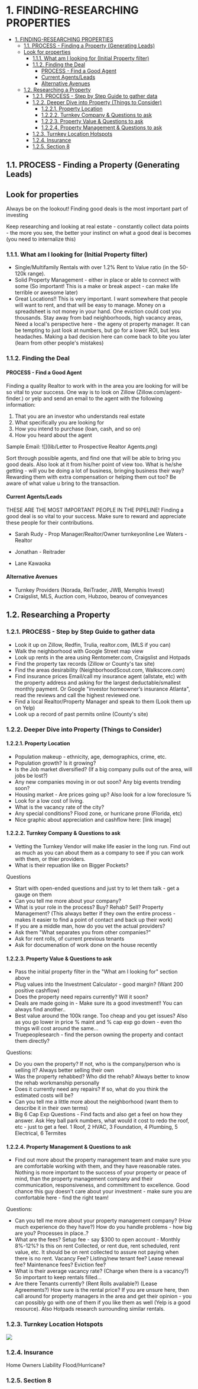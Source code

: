 # 1. FINDING-RESEARCHING PROPERTIES

<!-- TOC -->

- [1. FINDING-RESEARCHING PROPERTIES](#1-finding-researching-properties)
  - [1.1. PROCESS - Finding a Property (Generating Leads)](#11-process---finding-a-property-generating-leads)
  - [Look for properties](#look-for-properties)
    - [1.1.1. What am I looking for (Initial Property filter)](#111-what-am-i-looking-for-initial-property-filter)
    - [1.1.2. Finding the Deal](#112-finding-the-deal)
      - [PROCESS - Find a Good Agent](#process---find-a-good-agent)
      - [Current Agents/Leads](#current-agentsleads)
      - [Alternative Avenues](#alternative-avenues)
  - [1.2. Researching a Property](#12-researching-a-property)
    - [1.2.1. PROCESS - Step by Step Guide to gather data](#121-process---step-by-step-guide-to-gather-data)
    - [1.2.2. Deeper Dive into Property (Things to Consider)](#122-deeper-dive-into-property-things-to-consider)
      - [1.2.2.1. Property Location](#1221-property-location)
      - [1.2.2.2. Turnkey Company & Questions to ask](#1222-turnkey-company--questions-to-ask)
      - [1.2.2.3. Property Value & Questions to ask](#1223-property-value--questions-to-ask)
      - [1.2.2.4. Property Management & Questions to ask](#1224-property-management--questions-to-ask)
    - [1.2.3. Turnkey Location Hotspots](#123-turnkey-location-hotspots)
    - [1.2.4. Insurance](#124-insurance)
    - [1.2.5. Section 8](#125-section-8)

<!-- /TOC -->

## 1.1. PROCESS - Finding a Property (Generating Leads)

## Look for properties

Always be on the lookout! Finding good deals is the most important part of investing

Keep researching and looking at real estate - constantly collect data points - the more you see, the better your instinct on what a good deal is becomes (you need to internalize this)

### 1.1.1. What am I looking for (Initial Property filter)

- Single/Multifamily Rentals with over 1.2% Rent to Value ratio (in the 50-120k range).
- Solid Property Management - either in place or able to connect with some (So important! This is a make or break aspect - can make life terrible or awesome later)
- Great Locations!! This is very important. I want somewhere that people will want to rent, and that will be easy to manage. Money on a spreadsheet is not money in your hand. One eviction could cost you thousands. Stay away from bad neighborhoods, high vacancy areas, Need a local's perspective here - the ageny ot property manager. It can be tempting to just look at numbers, but go for a lower ROI, but less headaches. Making a bad decision here can come back to bite you later (learn from other people's mistakes)

### 1.1.2. Finding the Deal

#### PROCESS - Find a Good Agent

Finding a quality Realtor to work with in the area you are looking for will be so vital to your success. One way is to look on Zillow (Zillow.com/agent-finder.) or yelp and send an email to the agent with the following information:

1. That you are an investor who understands real estate
2. What specifically you are looking for
3. How you intend to purchase (loan, cash, and so on)
4. How you heard about the agent

Sample Email:
![](lib/Letter to Prospective Realtor Agents.png)

Sort through possible agents, and find one that will be able to bring you good deals. Also look at it from his/her point of view too. What is he/she getting - will you be doing a lot of business, bringing business their way? Rewarding them with extra compensation or helping them out too? Be aware of what value u bring to the transaction.

#### Current Agents/Leads

THESE ARE THE MOST IMPORTANT PEOPLE IN THE PIPELINE! Finding a good deal is so vital to your success. Make sure to reward and appreciate these people for their contributions.

- Sarah Rudy - Prop Manager/Realtor/Owner turnkeyonline
  Lee Waters - Realtor

- Jonathan - Reitrader

- Lane Kawaoka

#### Alternative Avenues

- Turnkey Providers (Norada, ReiTrader, JWB, Memphis Invest)
- Craigslist, MLS, Auction com, Hubzoo, bearou of conveyances

## 1.2. Researching a Property

### 1.2.1. PROCESS - Step by Step Guide to gather data

- Look it up on Zillow, Redfin, Trulia, realtor.com, (MLS if you can)
- Walk the neighborhood with Google Street map view
- Look up rents in the area using Rentometer.com, Craigslist and Hotpads
- Find the property tax records (Zillow or County's tax site)
- Find the areas desirability (NeighborhoodScout.com, Walkscore.com)
- Find insurance prices Email/call my insurance agent (allstate, etc) with the property address and asking for the largest deductable/smallest monthly payment. Or Google "investor homeowner’s insurance Atlanta", read the reviews and call the highest reviewed one.
- Find a local Realtor/Property Manager and speak to them (Look them up on Yelp)
- Look up a record of past permits online (County's site)

### 1.2.2. Deeper Dive into Property (Things to Consider)

#### 1.2.2.1. Property Location

- Population makeup - ethnicity, age, demographics, crime, etc.
- Population growth? Is it growing?
- Is the Job market diversified? (If a big company pulls out of the area, will jobs be lost?)
- Any new companies moving in or out soon? Any big events trending soon?
- Housing market - Are prices going up? Also look for a low foreclosure %
- Look for a low cost of living.
- What is the vacancy rate of the city?
- Any special conditions? Flood zone, or hurricane prone (Florida, etc)
- Nice graphic about appreciation and cashflow here: [link image]

#### 1.2.2.2. Turnkey Company & Questions to ask

- Vetting the Turnkey Vendor will make life easier in the long run. Find out as much as you can about them as a company to see if you can work with them, or thier providers.
- What is their repuation like on Bigger Pockets?

Questions

- Start with open-ended questions and just try to let them talk - get a gauge on them
- Can you tell me more about your company?
- What is your role in the process? Buy? Rehab? Sell? Property Management? (This always better if they own the entire process - makes it easier to find a point of contact and back up their work)
- If you are a middle man, how do you vet the actual providers?
- Ask them "What separates you from other companies?"
- Ask for rent rolls, of current previous tenants
- Ask for documenation of work done on the house recently

#### 1.2.2.3. Property Value & Questions to ask

- Pass the initial property filter in the "What am I looking for" section above
- Plug values into the Investment Calculator - good margin? (Want 200 positive cashflow)
- Does the property need repairs currently? Will it soon?
- Deals are made going in - Make sure its a good investment!! You can always find another..
- Best value around the 100k range. Too cheap and you get issues? Also as you go lower in price % maint and % cap exp go down - even tho things will cost around the same...
- Truepeoplesearch - find the person owning the property and contact them directly?

Questions:

- Do you own the property? If not, who is the company/person who is selling it? Always better selling their own
- Was the property rehabbed? Who did the rehab? Always better to know the rehab workmanship personally
- Does it currently need any repairs? If so, what do you think the estimated costs will be?
- Can you tell me a little more about the neighborhood (want them to describe it in their own terms)
- Big 6 Cap Exp Questions - Find facts and also get a feel on how they answer. Ask Hey ball park numbers, what would it cost to redo the roof, etc - just to get a feel. 1 Roof, 2 HVAC, 3 Foundation, 4 Plumbing, 5 Electrical, 6 Termites

#### 1.2.2.4. Property Management & Questions to ask

- Find out more about the property management team and make sure you are comfortable working with them, and they have reasonable rates. Nothing is more important to the success of your property or peace of mind, than the property management company and their communication, responsiveness, and committment to excellence. Good chance this guy doesn't care about your investment - make sure you are comfortable here - find the right team!

Questions:

- Can you tell me more about your property management company? (How much experience do they have?) How do you handle problems - how big are you? Processes in place..?
- What are the fees? Setup fee - say $300 to open account - Monthly 8%-12%? Is this on rent Collected, or rent due, rent scheduled, rent value, etc. It should be on rent collected to assure not paying when there is no rent. Vacancy Fee? Listing/new tenant fee? Lease renewal fee? Maintenance fees? Eviction fee?
- What is their average vacancy rate? (Charge when there is a vacancy?) So important to keep rentals filled...
- Are there Tenants currently? (Rent Rolls available?) (Lease Agreements?) How sure is the rental price? If you are unsure here, then call around for property managers in the area and get their opinion - you can possibly go with one of them if you like them as well (Yelp is a good resource). Also Hotpads research surrounding similar rentals.

### 1.2.3. Turnkey Location Hotspots

![](lib/Turnkey-heat-map-8-16.jpg)

### 1.2.4. Insurance

Home Owners
Liability
Flood/Hurricane?

### 1.2.5. Section 8

